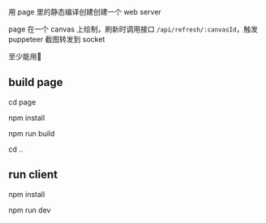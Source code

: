 用 page 里的静态编译创建创建一个 web server

page 在一个 canvas 上绘制，刷新时调用接口 `/api/refresh/:canvasId`，触发 puppeteer 截图转发到 socket

至少能用🤡

## build page

cd page

npm install

npm run build

cd ..

## run client

npm install

npm run dev
